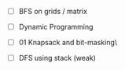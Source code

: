 
- [ ] BFS on grids / matrix
- [ ] Dynamic Programming
- [ ] 01 Knapsack and bit-masking\
- [ ] DFS using stack (weak)





